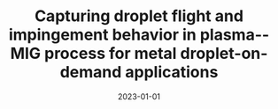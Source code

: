 ---
title: "Capturing droplet flight and impingement behavior in plasma--MIG process for metal droplet-on-demand applications"
collection: publications
permalink: /publication/2023-droplet-flight
excerpt: "Kapil, Angshuman and Kayarthaya, Nithin and **Sharma, Vatsalya** and Sharma, Abhay"
date: 2023-01-01
venue: "Journal of Materials Processing Technology"
paperurl: "https://doi.org/10.1016/j.jmatprotec.2023.117955"
---